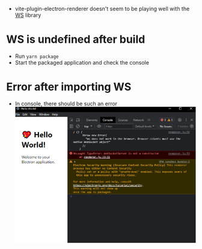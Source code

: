 - vite-plugin-electron-renderer doesn't seem to be playing well with the [WS](https://github.com/websockets/ws) library 

# WS is undefined after build
- Run `yarn package`
- Start the packaged application and check the console

# Error after importing WS
- In console, there should be such an error
![alt text](./bug.png)